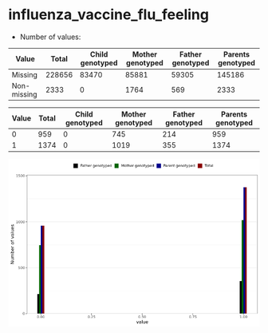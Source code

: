 # influenza_vaccine_flu_feeling
- Number of values:

| Value | Total | Child genotyped | Mother genotyped | Father genotyped | Parents genotyped |
| ----- | ----- | --------------- | ---------------- | ---------------- |---------------- |
| Missing | 228656 | 83470 | 85881 | 59305 | 145186 |
| Non-missing | 2333 | 0 | 1764 | 569 | 2333 |

| Value | Total | Child genotyped | Mother genotyped | Father genotyped | Parents genotyped |
| ----- | ----- | --------------- | ---------------- | ---------------- |---------------- |
| 0 | 959 | 0 | 745 | 214 | 959 |
| 1 | 1374 | 0 | 1019 | 355 | 1374 |



![](influenza_vaccine_flu_feeling_n.png)



